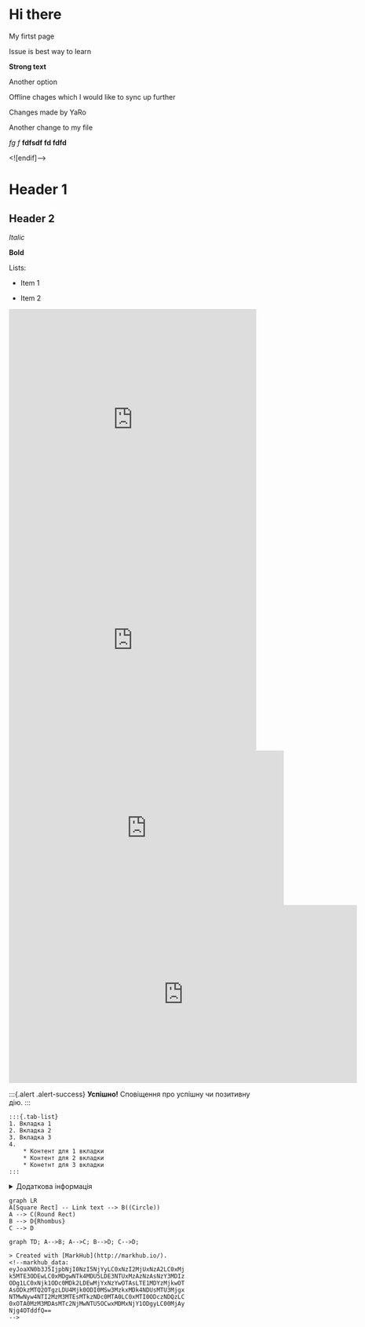 # Hi there

My firtst page

Issue is best way to learn

**Strong text**

Another option

Offline chages which I would like to sync up further

Changes made by YaRo

Another change to my file

*fg f*
**fdfsdf fd fdfd** 

<![endif]-->

# Header 1

## Header 2

*Italic*

**Bold**

Lists:

* Item 1

* Item 2


<iframe src="https://forms.gle/J58W9g7ERsCH1No9A" width="100%" style="min-height: 450px;" frameborder="0" marginheight="0" marginwidth="0"></iframe>

<iframe src="https://www.draw.io/?lightbox=1&highlight=0000ff&edit=_blank&layers=1&nav=1#G1KLSb1HvQK51SVUJbIxr07QLAouwbQsdh" width="100%" style="min-height: 450px;" frameborder="0" marginheight="0" marginwidth="0"></iframe>

<iframe width="560" height="315" src="https://www.youtube.com/embed/X_AUmIwWbtc" frameborder="0" allow="accelerometer; autoplay; encrypted-media; gyroscope; picture-in-picture" allowfullscreen></iframe>

<iframe src="https://h5p.org/h5p/embed/707" width="709" height="363" frameborder="0" allowfullscreen="allowfullscreen"></iframe><script src="https://h5p.org/sites/all/modules/h5p/library/js/h5p-resizer.js" charset="UTF-8"></script>


:::{.alert .alert-success}
**Успішно!** Сповіщення про успішну чи позитивну дію.
:::

```
:::{.tab-list}
1. Вкладка 1
2. Вкладка 2
3. Вкладка 3
4.  
    * Контент для 1 вкладки
    * Контент для 2 вкладки
    * Конетнт для 3 вкладки
:::
```

<details class="more">  
<summary>Додаткова інформація</summary>  
Блок з додатковою інформацією  
</details>

```mermaid
graph LR
A[Square Rect] -- Link text --> B((Circle))
A --> C(Round Rect)
B --> D{Rhombus}
C --> D
```
```mermaid
graph TD; A-->B; A-->C; B-->D; C-->D;

> Created with [MarkHub](http://markhub.io/).
<!--markhub_data:
eyJoaXN0b3J5IjpbNjI0NzI5NjYyLC0xNzI2MjUxNzA2LC0xMj
k5MTE3ODEwLC0xMDgwNTk4MDU5LDE3NTUxMzAzNzAsNzY3MDIz
ODg1LC0xNjk1ODc0MDk2LDEwMjYxNzYwOTAsLTE1MDYzMjkwOT
AsODkzMTQ2OTgzLDU4Mjk0ODI0MSw3MzkxMDk4NDUsMTU3Mjgx
NTMwNyw4NTI2MzM3MTEsMTkzNDc0MTA0LC0xMTI0ODczNDQzLC
0xOTA0MzM3MDAsMTc2NjMwNTU5OCwxMDMxNjY1ODgyLC00MjAy
Njg4OTddfQ==
-->